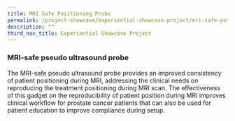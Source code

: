 ```yaml
---
title: MRI Safe Positioning Probe
permalink: /project-showcase/experiential-showcase-project/mri-safe-positioning-probe/
description: ""
third_nav_title: Experiential Showcase Project
---
```

### MRI-safe pseudo ultrasound probe 

The MRI-safe pseudo ultrasound probe provides an improved consistency of patient positioning during MRI, addressing the clinical needs on reproducing the treatment positioning during MRI scan. The effectiveness of this gadget on the reproducibility of patient position during MRI improves clinical workflow for prostate cancer patients that can also be used for patient education to improve compliance during setup.
